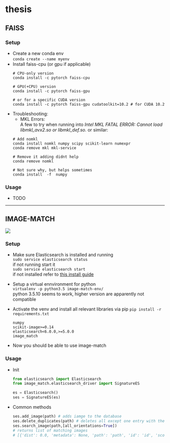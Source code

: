 # thesis

## FAISS

### Setup
- Create a new conda env   
`conda create --name myenv`
- Install faiss-cpu (or gpu if applicable)
    ```shell
    # CPU-only version
    conda install -c pytorch faiss-cpu

    # GPU(+CPU) version
    conda install -c pytorch faiss-gpu

    # or for a specific CUDA version
    conda install -c pytorch faiss-gpu cudatoolkit=10.2 # for CUDA 10.2
    ```
- Troubleshooting:
    - MKL Errors:  
    A few to try when running into *Intel MKL FATAL ERROR: Cannot load libmkl_avx2.so or libmkl_def.so.* or similar:  
    ```shell
    # Add nomkl
    conda install nomkl numpy scipy scikit-learn numexpr
    conda remove mkl mkl-service

    # Remove it adding didnt help
    conda remove nomkl

    # Not sure why, but helps sometimes
    conda install  -f  numpy
    ```

### Usage
- TODO

---  

## IMAGE-MATCH
![](https://cloud.githubusercontent.com/assets/6517700/17741093/41040a64-649b-11e6-8499-48b78ddca56b.png
)
### Setup
- Make sure Elasticsearch is installed and running  
`sudo service elasticsearch status`  
if not running start it  
`sudo service elasticsearch start`  
if not installed refer to [this install guide](https://www.elastic.co/de/downloads/elasticsearch)

- Setup a virtual ennvironment for python  
 `virtualenv -p python3.5 image-match-env/`  
 python 3.5.10 seems to work, higher version are apparently not compatible

- Activate the venv and install all relevant libraries via pip `pip install -r requirements.txt`
    ```
    numpy
    scikit-image>=0.14
    elasticsearch<6.0.0,>=5.0.0
    image_match
    ```
- Now you should be able to use image-match

### Usage
- Init
    ```python
    from elasticsearch import Elasticsearch
    from image_match.elasticsearch_driver import SignatureES

    es = Elasticsearch()
    ses = SignatureES(es)
    ```
- Common methods  

    ```python
    ses.add_image(path) # adds iamge to the database
    ses.delete_duplicates(path) # deletes all except one entry with the same !path!
    ses.search_image(path,[all_orientations=True]) 
    # returns list of matching images 
    # [{'dist': 0.0, 'metadata': None, 'path': 'path', 'id': 'id', 'score': 63.0}]
    ```
